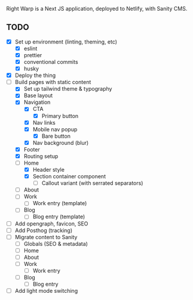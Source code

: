 Right Warp is a Next JS application, deployed to Netlify, with Sanity CMS.

## TODO

- [x] Set up environment (linting, theming, etc)
  - [x] eslint
  - [x] prettier
  - [x] conventional commits
  - [x] husky
- [x] Deploy the thing
- [ ] Build pages with static content
  - [x] Set up tailwind theme & typography
  - [x] Base layout
  - [x] Navigation
    - [x] CTA
      - [x] Primary button
    - [x] Nav links
    - [x] Mobile nav popup
      - [x] Bare button
    - [x] Nav background (blur)
  - [x] Footer
  - [x] Routing setup
  - [ ] Home
    - [x] Header style
    - [x] Section container component
      - [ ] Callout variant (with serrated separators)
  - [ ] About
  - [ ] Work
    - [ ] Work entry (template)
  - [ ] Blog
    - [ ] Blog entry (template)
- [ ] Add opengraph, favicon, SEO
- [ ] Add Posthog (tracking)
- [ ] Migrate content to Sanity
  - [ ] Globals (SEO & metadata)
  - [ ] Home
  - [ ] About
  - [ ] Work
    - [ ] Work entry
  - [ ] Blog
    - [ ] Blog entry
- [ ] Add light mode switching
